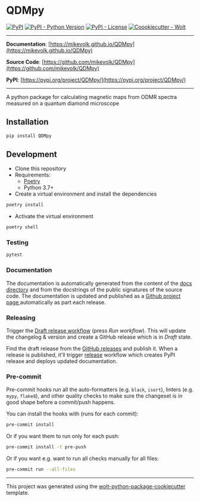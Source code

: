 # QDMpy

[![PyPI](https://img.shields.io/pypi/v/QDMpy?style=flat-square)](https://pypi.python.org/pypi/QDMpy/)
[![PyPI - Python Version](https://img.shields.io/pypi/pyversions/QDMpy?style=flat-square)](https://pypi.python.org/pypi/QDMpy/)
[![PyPI - License](https://img.shields.io/pypi/l/QDMpy?style=flat-square)](https://pypi.python.org/pypi/QDMpy/)
[![Coookiecutter - Wolt](https://img.shields.io/badge/cookiecutter-Wolt-00c2e8?style=flat-square&logo=cookiecutter&logoColor=D4AA00&link=https://github.com/woltapp/wolt-python-package-cookiecutter)](https://github.com/woltapp/wolt-python-package-cookiecutter)


---

**Documentation**: [https://mikevolk.github.io/QDMpy](https://mikevolk.github.io/QDMpy)

**Source Code**: [https://github.com/mikevolk/QDMpy](https://github.com/mikevolk/QDMpy)

**PyPI**: [https://pypi.org/project/QDMpy/](https://pypi.org/project/QDMpy/)

---

A python package for calculating magnetic maps from ODMR spectra measured on a quantum diamond microscope

## Installation

```sh
pip install QDMpy
```

## Development

* Clone this repository
* Requirements:
  * [Poetry](https://python-poetry.org/)
  * Python 3.7+
* Create a virtual environment and install the dependencies

```sh
poetry install
```

* Activate the virtual environment

```sh
poetry shell
```

### Testing

```sh
pytest
```

### Documentation

The documentation is automatically generated from the content of the [docs directory](./docs) and from the docstrings
 of the public signatures of the source code. The documentation is updated and published as a [Github project page
 ](https://pages.github.com/) automatically as part each release.

### Releasing

Trigger the [Draft release workflow](https://github.com/mikevolk/QDMpy/actions/workflows/draft_release.yml)
(press _Run workflow_). This will update the changelog & version and create a GitHub release which is in _Draft_ state.

Find the draft release from the
[GitHub releases](https://github.com/mikevolk/QDMpy/releases) and publish it. When
 a release is published, it'll trigger [release](https://github.com/mikevolk/QDMpy/blob/master/.github/workflows/release.yml) workflow which creates PyPI
 release and deploys updated documentation.

### Pre-commit

Pre-commit hooks run all the auto-formatters (e.g. `black`, `isort`), linters (e.g. `mypy`, `flake8`), and other quality
 checks to make sure the changeset is in good shape before a commit/push happens.

You can install the hooks with (runs for each commit):

```sh
pre-commit install
```

Or if you want them to run only for each push:

```sh
pre-commit install -t pre-push
```

Or if you want e.g. want to run all checks manually for all files:

```sh
pre-commit run --all-files
```

---

This project was generated using the [wolt-python-package-cookiecutter](https://github.com/woltapp/wolt-python-package-cookiecutter) template.
